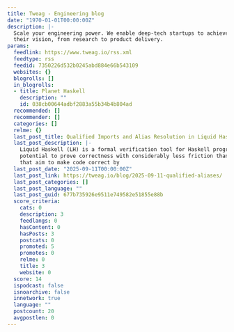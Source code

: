 ```yaml
---
title: Tweag - Engineering blog
date: "1970-01-01T00:00:00Z"
description: |-
  Scale your engineering power. We enable deep-tech startups to achieve
  their vision, from research to product delivery.
params:
  feedlink: https://www.tweag.io/rss.xml
  feedtype: rss
  feedid: 7350226d532b0245abd884e66b543109
  websites: {}
  blogrolls: []
  in_blogrolls:
  - title: Planet Haskell
    description: ""
    id: 038cb00644adbf2883a55b34b4b804ad
  recommended: []
  recommender: []
  categories: []
  relme: {}
  last_post_title: Qualified Imports and Alias Resolution in Liquid Haskell
  last_post_description: |-
    Liquid Haskell (LH) is a formal verification tool for Haskell programs, with the
    potential to prove correctness with considerably less friction than approaches
    that aim to make code correct by
  last_post_date: "2025-09-11T00:00:00Z"
  last_post_link: https://tweag.io/blog/2025-09-11-qualified-aliases/
  last_post_categories: []
  last_post_language: ""
  last_post_guid: 677b735926e9511e749582e51855e88b
  score_criteria:
    cats: 0
    description: 3
    feedlangs: 0
    hasContent: 0
    hasPosts: 3
    postcats: 0
    promoted: 5
    promotes: 0
    relme: 0
    title: 3
    website: 0
  score: 14
  ispodcast: false
  isnoarchive: false
  innetwork: true
  language: ""
  postcount: 20
  avgpostlen: 0
---
```


